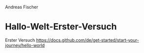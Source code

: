 Andreas Fischer


# Hallo-Welt-Erster-Versuch
Erster Versuch https://docs.github.com/de/get-started/start-your-journey/hello-world
